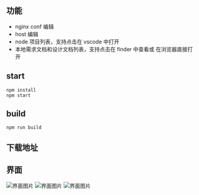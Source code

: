 ## 功能

- nginx conf 编辑
- host 编辑
- node 项目列表，支持点击在 vscode 中打开
- 本地需求文档和设计文档列表，支持点击在 finder 中查看或 在浏览器直接打开

## start

```shell
npm install
npm start
```

## build

```shell
npm run build
```

## 下载地址

## 界面

![界面图片](https://github.com/iblq/WF/blob/master/assets/wf1.png) ![界面图片](https://github.com/iblq/WF/blob/master/assets/wf2.png) ![界面图片](https://github.com/iblq/WF/blob/master/assets/wf3.png)
